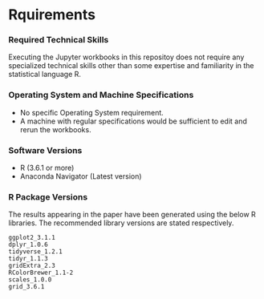 # Rquirements

### Required Technical Skills

Executing the Jupyter workbooks in this repositoy does not require any specialized technical skills other than some expertise and familiarity in the statistical language R. 

### Operating System and Machine Specifications

  - No specific Operating System requirement. 
  - A machine with regular specifications would be sufficient to edit and rerun the workbooks.

### Software Versions

  - R (3.6.1 or more)
  - Anaconda Navigator (Latest version)

### R Package Versions

The results appearing in the paper have been generated using the below R libraries. The recommended library versions are stated respectively.

```
ggplot2_3.1.1
dplyr_1.0.6
tidyverse_1.2.1
tidyr_1.1.3
gridExtra_2.3
RColorBrewer_1.1-2
scales_1.0.0
grid_3.6.1

```
